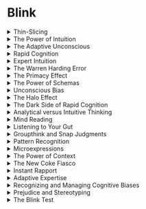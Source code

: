 # Blink
<details>

<summary>Thin-Slicing</summary>

- The ability to make rapid judgments or decisions based on a small amount of information.

- Often relies on intuition and the brain's quick processing of data.

- Thin-slicing can be both accurate and prone to bias.

</details>

<details>

<summary>The Power of Intuition</summary>

- The notion that snap judgments and intuitive decisions can be surprisingly accurate.

- Draws on the brain's vast store of knowledge and experience.

- Intuition is valuable in certain situations.

</details>

<details>

<summary>The Adaptive Unconscious</summary>

- A mental process that influences behavior and decisions without conscious awareness.

- Helps individuals make quick judgments and react rapidly to situations.

- Can lead to biased decisions but also serves as a valuable survival mechanism.

</details>

<details>

<summary>Rapid Cognition</summary>

- The swift processing of information and intuitive decision-making.

- Occurs in the blink of an eye, often without conscious thought.

- Influences everyday decisions, from social interactions to professional choices.

</details>

<details>

<summary>Expert Intuition</summary>

- Intuition that is honed through years of experience and practice in a specific domain.

- Experts can make rapid and accurate judgments due to their deep knowledge and pattern recognition.

- Expert intuition is valuable in fields like medicine and firefighting.

</details>

<details>

<summary>The Warren Harding Error</summary>

- Making judgments based on superficial characteristics like appearance and demeanor.

- Can lead to inaccurate assessments and biases in decision-making.

- Demonstrates the potential pitfalls of snap judgments.

</details>

<details>

<summary>The Primacy Effect</summary>

- The tendency for first impressions to heavily influence subsequent judgments and decisions.

- First impressions can be enduring and difficult to change.

- The primacy effect impacts everything from job interviews to dating.

</details>

<details>

<summary>The Power of Schemas</summary>

- Mental frameworks that help individuals organize and make sense of the world.

- Schemas influence how information is processed and can lead to biases in judgment.

- Understanding schemas is critical for recognizing and mitigating biases.

</details>

<details>

<summary>Unconscious Bias</summary>

- Prejudices and judgments that occur without conscious awareness.

- Unconscious biases can lead to unfair decisions and discriminatory behavior.

- Awareness and education are key for addressing unconscious bias.

</details>

<details>

<summary>The Halo Effect</summary>

- The cognitive bias where one positive trait or quality leads to the assumption of other positive traits.

- Can skew judgments and assessments in various contexts.

- The halo effect is a common cognitive bias.

</details>

<details>

<summary>The Dark Side of Rapid Cognition</summary>

- Rapid cognition can lead to errors and biases in judgment.

- Understanding its limitations is essential for better decision-making.

- The dark side includes snap judgments that are inaccurate or biased.

</details>

<details>

<summary>Analytical versus Intuitive Thinking</summary>

- The distinction between logical, analytical thinking and intuitive, rapid decision-making.

- Both thinking styles have their strengths and weaknesses.

- Knowing when to use each approach is key to effective decision-making.

</details>

<details>

<summary>Mind Reading</summary>

- The ability to understand others' thoughts and emotions based on subtle cues and body language.

- Mind reading can be accurate but is also prone to misinterpretation.

- It's a valuable social skill.

</details>

<details>

<summary>Listening to Your Gut</summary>

- The idea of trusting one's instincts and intuitive feelings in decision-making.

- Sometimes, gut feelings can be accurate, but other times, they may be influenced by biases.

- Balancing intuition with analytical thinking is crucial.

</details>

<details>

<summary>Groupthink and Snap Judgments</summary>

- How group dynamics can lead to hasty and potentially flawed decisions.

- Group decisions may be influenced by the desire for consensus and the avoidance of conflict.

- Groupthink can hinder effective decision-making.

</details>

<details>

<summary>Pattern Recognition</summary>

- The brain's ability to identify recurring patterns and make rapid predictions based on those patterns.

- Pattern recognition plays a crucial role in snap judgments and expertise.

- It can lead to both accurate and biased judgments.

</details>

<details>

<summary>Microexpressions</summary>

- Brief, involuntary facial expressions that reveal genuine emotions.

- Microexpressions can be used to gauge someone's true feelings and intentions.

- Understanding microexpressions is valuable in fields like law enforcement.

</details>

<details>

<summary>The Power of Context</summary>

- How environmental and situational factors can heavily influence decisions and behavior.

- Context plays a significant role in snap judgments and intuitive reactions.

- Awareness of context is essential for informed decisions.

</details>

<details>

<summary>The New Coke Fiasco</summary>

- A case study demonstrating the risks of ignoring consumer intuition and preferences.

- The introduction of New Coke, against public sentiment, led to a marketing disaster.

- The New Coke incident is often cited in discussions of consumer behavior.

</details>

<details>

<summary>Instant Rapport</summary>

- The ability to establish a strong connection with someone quickly.

- Instant rapport often relies on non-verbal cues and effective communication.

- Can lead to more productive interactions.

</details>

<details>

<summary>Adaptive Expertise</summary>

- The capacity to adapt and make effective decisions in dynamic and unfamiliar situations.

- Adaptive expertise is crucial in professions like emergency medicine and aviation.

- Involves applying expert intuition in novel contexts.

</details>

<details>

<summary>Recognizing and Managing Cognitive Biases</summary>

- The importance of identifying and mitigating cognitive biases in decision-making.

- Awareness of biases can lead to more rational and informed judgments.

- Critical for improving decision quality.

</details>

<details>

<summary>Prejudice and Stereotyping</summary>

- The role of snap judgments in perpetuating stereotypes and prejudices.

- Snap judgments can reinforce existing biases and lead to unfair treatment of individuals or groups.

- Addressing prejudice requires introspection and education.

</details>

<details>

<summary>The Blink Test</summary>

- A concept suggesting that quick, intuitive judgments can be valuable, but they should be tested and validated when possible.

- The blink test acknowledges the power of intuition while advocating for a balanced approach to decision-making.

- Balancing snap judgments with due diligence is essential.

</details>

